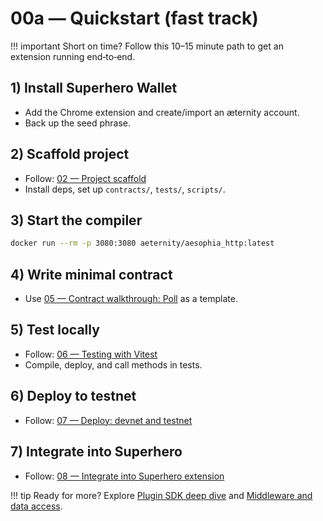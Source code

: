 # 00a — Quickstart (fast track)

!!! important
    Short on time? Follow this 10–15 minute path to get an extension running end‑to‑end.

## 1) Install Superhero Wallet
- Add the Chrome extension and create/import an æternity account.
- Back up the seed phrase.

## 2) Scaffold project
- Follow: [02 — Project scaffold](./02-project-scaffold.md)
- Install deps, set up `contracts/`, `tests/`, `scripts/`.

## 3) Start the compiler
```bash
docker run --rm -p 3080:3080 aeternity/aesophia_http:latest
```

## 4) Write minimal contract
- Use [05 — Contract walkthrough: Poll](./05-contract-poll-walkthrough.md) as a template.

## 5) Test locally
- Follow: [06 — Testing with Vitest](./06-testing-with-vitest.md)
- Compile, deploy, and call methods in tests.

## 6) Deploy to testnet
- Follow: [07 — Deploy: devnet and testnet](./07-deploy-devnet-and-testnet.md)

## 7) Integrate into Superhero
- Follow: [08 — Integrate into Superhero extension](./08-integrate-into-superhero-extension.md)

!!! tip
    Ready for more? Explore [Plugin SDK deep dive](./08a-plugin-sdk-deep-dive.md) and [Middleware and data access](./07a-middleware-and-data-access.md).
